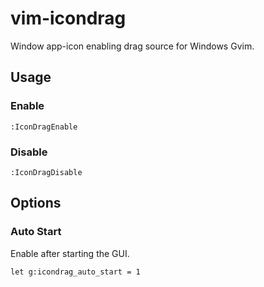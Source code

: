 vim-icondrag
============

Window app-icon enabling drag source for Windows Gvim.


Usage
-----

### Enable

`:IconDragEnable`

### Disable

`:IconDragDisable`


Options
-------

### Auto Start

Enable after starting the GUI.

`let g:icondrag_auto_start = 1`

